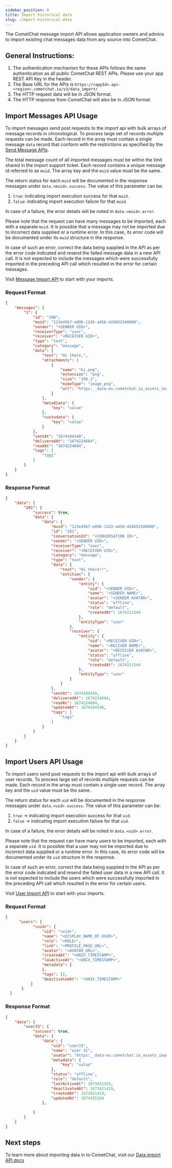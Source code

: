 ```yaml
---
sidebar_position: 0
title: Import historical data
slug: /import-historical-data
---
```


The CometChat message import API allows application owners and admins to import existing chat messages data from any source into CometChat.

## General Instructions:

1. The authentication mechanism for these APIs follows the same authentication as all public CometChat REST APIs.  Please use your app REST API Key in the header.
2. The Base URL for the APIs is `https://<appId>.api-<region>.cometchat.io/v3/data_import/`
3. The HTTP request data will be in JSON format.
4. The HTTP response from CometChat will also be in JSON format.

## Import Messages API Usage

To import messages send post requests to the import api with bulk arrays of message records in chronological.  To process large set of records multiple requests can be made.  Each record in the array must contain a single message `data` record that conform with the restrictions as specified by the [Send Message APIs](https://api-explorer.cometchat.com/reference/send-message).

The total message count of all imported messages must be within the limit shared in the import support ticket.  Each record contains a unique message id referred to as `muid`. The array key and the `muid` value must be the same.  

The return status for each `muid` will be documented in the response messages under `data.<muid>.success`. The value of this parameter can be:

1. `true`: indicating import execution success for that `muid`.
2. `false`: indicating import execution failure for that `muid`.

In case of a failure, the error details will be noted in `data.<muid>.error`.

Please note that the request can have many messages to be imported, each with a separate `muid`. It is possible that a message may not be imported due to incorrect data supplied or a runtime error. In this case, its error code will be documented under its `muid` structure in the response.

In case of such an error, correct the data being supplied in the API as per the error code indicated and resend the failed message data in a new API call. It is not expected to include the messages which were successfully imported in the preceding API call which resulted in the error for certain messages.

Visit [Message Import API](https://api-explorer.cometchat.com/reference/import-messages) to start with your imports.

### Request Format

```json
{
    "messages": {
        "1": {
            "id": "200",
            "muid": "123e4567-e89b-12d3-a456-426652340000",
            "sender": "<SENDER UID>",
            "receiverType": "user",
            "receiver": "<RECEIVER UID>",
            "type": "text",
            "category": "message",
            "data": {
                "text": "Hi there,",
                "attachments": [
                    {
                        "name": "hi.png",
                        "extension": "png",
                        "size": "350.2",
                        "mimeType": "image_png",
                        "url": "https:__data-eu.cometchat.io_assets_images_avatars_cometchat-uid-1.webp"
                    }
                ],
                "metad2ata": {
                    "key": "value"
                },
                "custodata": {
                    "key": "value"
                }
            },
            "sentAt": "1674104348",
            "deliveredAt": "1674224684",
            "readAt": "1674224684",
            "tags": [
                "tag1"
            ]
        }
    }
}
```

### Response Format

```json
{
    "data": {
        "201": {
            "success": true,
            "data": {
                "data": {
                    "muid": "123e4567-e89b-12d3-a456-426652340000",
                    "id": "201",
                    "conversationId": "<CONVERSATION ID>",
                    "sender": "<SENDER UID>",
                    "receiverType": "user",
                    "receiver": "<RECEIVER UID>",
                    "category": "message",
                    "type": "text",
                    "data": {
                        "text": "Hi there!!",
                        "entities": {
                            "sender": {
                                "entity": {
                                    "uid": "<SENDER UID>",
                                    "name": "<SENDER NAME>",
                                    "avatar": "<SENDER AVATAR>",
                                    "status": "offline",
                                    "role": "default",
                                    "createdAt": 1674211544
                                },
                                "entityType": "user"
                            },
                            "receiver": {
                                "entity": {
                                    "uid": "<RECEIVER UID>",
                                    "name": "<RECIVER NAME>",
                                    "avatar": "<RECEIVER AVATAR>",
                                    "status": "offline",
                                    "role": "default",
                                    "createdAt": 1674211544
                                },
                                "entityType": "user"
                            }
                        }
                    },
                    "sentAt": 1674104348,
                    "deliveredAt": 1674224684,
                    "readAt": 1674224684,
                    "updatedAt": 1674104348,
                    "tags": [
                        "tag1"
                    ]
                }
            }
        }
    }
}
```

## Import Users API Usage

To import users send post requests to the import api with bulk arrays of user records.  To process large set of records multiple requests can be made.  Each record in the array must contain a single user record.  The array key and the `uid` value must be the same.

The return status for each `uid` will be documented in the response messages under `data.<uid>.success`. The value of this parameter can be:

1. `true` -&gt; indicating import execution success for that `uid`.
2. `false` -&gt; indicating import execution failure for that `uid`.

In case of a failure, the error details will be noted in `data.<uid>.error`.

Please note that the request can have many users to be imported, each with a separate `uid`. It is possible that a user may not be imported due to incorrect data supplied or a runtime error. In this case, its error code will be documented under its `uid` structure in the response.

In case of such an error, correct the data being supplied in the API as per the error code indicated and resend the failed user data in a new API call. It is not expected to include the users which were successfully imported in the preceding API call which resulted in the error for certain users.

Visit [User Import API](https://api-explorer.cometchat.com/reference/import-users) to start with your imports.

### Request Format

```json
{
      "users": {
            "<uid>": {
                "uid": "<uid>",
                "name": "<DISPLAY_NAME_OF_USER>",
                "role": "<ROLE>",
                "link": "<PROFILE_PAGE_URL>",
                "avatar": "<AVATAR_URL>",
                "createdAt": "<UNIX_TIMESTAMP>",
                "lasActiveAt": "<UNIX_TIMESTAMP>",
                "metadata": {
                },
                "tags": [],
                "deactivatedAt": "<UNIX_TIMESTAMP>"
           }
       }
  }
```



### Response Format

```json
{
    "data": {
        "user33": {
            "success": true,
            "data": {
                "data": {
                    "uid": "user33",
                    "name": "user 31",
                    "avatar": "https:__data-eu.cometchat.io_assets_images_avatars_cometchat-uid-1.webp",
                    "metadata": {
                        "key": "value"
                    },
                    "status": "offline",
                    "role": "default",
                    "lastActiveAt": 1673421419,
                    "deactivatedAt": 1673421419,
                    "createdAt": 1673421419,
                    "updatedAt": 1674155164
                },
               
            }
        }
    }
}
```

## Next steps

To learn more about importing data in to CometChat, visit our [Data import API docs](https://api-explorer.cometchat.com/reference/data-import)